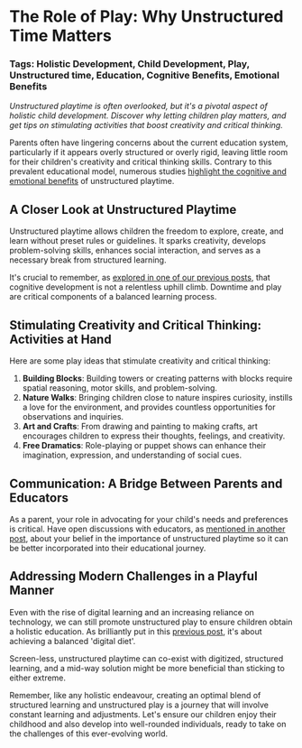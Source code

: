 # The Role of Play: Why Unstructured Time Matters

### Tags: Holistic Development, Child Development, Play, Unstructured time, Education, Cognitive Benefits, Emotional Benefits

_Unstructured playtime is often overlooked, but it's a pivotal aspect of holistic child development. Discover why letting children play matters, and get tips on stimulating activities that boost creativity and critical thinking._

Parents often have lingering concerns about the current education system, particularly if it appears overly structured or overly rigid, leaving little room for their children's creativity and critical thinking skills. Contrary to this prevalent educational model, numerous studies [highlight the cognitive and emotional benefits](/xedublog/holistic-development/the-role-of-play-why-unstructured-time-matters.html) of unstructured playtime.

## A Closer Look at Unstructured Playtime

Unstructured playtime allows children the freedom to explore, create, and learn without preset rules or guidelines. It sparks creativity, develops problem-solving skills, enhances social interaction, and serves as a necessary break from structured learning.

It's crucial to remember, as [explored in one of our previous posts](/xedublog/student-well-being/importance-of-breaks-and-downtime-in-learning.html), that cognitive development is not a relentless uphill climb. Downtime and play are critical components of a balanced learning process. 

## Stimulating Creativity and Critical Thinking: Activities at Hand

Here are some play ideas that stimulate creativity and critical thinking:

1. **Building Blocks**: Building towers or creating patterns with blocks require spatial reasoning, motor skills, and problem-solving. 
2. **Nature Walks**: Bringing children close to nature inspires curiosity, instills a love for the environment, and provides countless opportunities for observations and inquiries. 
3. **Art and Crafts**: From drawing and painting to making crafts, art encourages children to express their thoughts, feelings, and creativity. 
4. **Free Dramatics**: Role-playing or puppet shows can enhance their imagination, expression, and understanding of social cues.

## Communication: A Bridge Between Parents and Educators

As a parent, your role in advocating for your child's needs and preferences is critical. Have open discussions with educators, as [mentioned in another post](/xedublog/parental-engagement/teacher-parent-communication-building-a-bridge.html), about your belief in the importance of unstructured playtime so it can be better incorporated into their educational journey.

## Addressing Modern Challenges in a Playful Manner

Even with the rise of digital learning and an increasing reliance on technology, we can still promote unstructured play to ensure children obtain a holistic education. As brilliantly put in this [previous post](/xedublog/digital-transformation/the-challenge-of-screen-time-in-modern-learning.html), it's about achieving a balanced 'digital diet'.

Screen-less, unstructured playtime can co-exist with digitized, structured learning, and a mid-way solution might be more beneficial than sticking to either extreme.

Remember, like any holistic endeavour, creating an optimal blend of structured learning and unstructured play is a journey that will involve constant learning and adjustments. Let's ensure our children enjoy their childhood and also develop into well-rounded individuals, ready to take on the challenges of this ever-evolving world.
